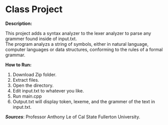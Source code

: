 # Class Project

**Description:**

  This project adds a syntax analyzer to the lexer analyzer to parse any grammer found inside of input.txt.  
  The program analyzs a string of symbols, either in natural language, computer languages or data structures, conforming to the rules   of a formal grammar.
  
  **How to Run:**
  1. Download Zip folder.
  2. Extract files.
  3. Open the directory.
  4. Edit input.txt to whatever you like.
  5. Run main.cpp
  6. Output.txt will display token, lexeme, and the grammer of the text in input.txt.
  
***Sources***: Professor Anthony Le of Cal State Fullerton University.
